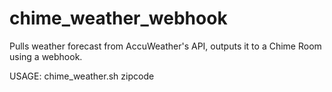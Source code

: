 # chime_weather_webhook
Pulls weather forecast from AccuWeather's API, outputs it to a Chime Room using a webhook.

USAGE: chime_weather.sh zipcode
